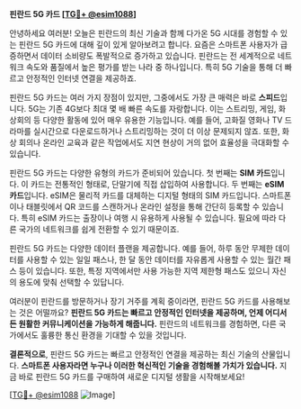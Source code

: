 **핀란드 5G 카드 [[TG💪+ @esim1088](https://t.me/s/esim1088)]**

안녕하세요 여러분! 오늘은 핀란드의 최신 기술과 함께 다가온 5G 시대를 경험할 수 있는 핀란드 5G 카드에 대해 깊이 있게 알아보려고 합니다. 요즘은 스마트폰 사용자가 급증하면서 데이터 소비량도 폭발적으로 증가하고 있습니다. 핀란드는 전 세계적으로 네트워크 속도와 품질에서 높은 평가를 받는 나라 중 하나입니다. 특히 5G 기술을 통해 더 빠르고 안정적인 인터넷 연결을 제공하죠.

핀란드 5G 카드는 여러 가지 장점이 있지만, 그중에서도 가장 큰 매력은 바로 **스피드**입니다. 5G는 기존 4G보다 최대 몇 배 빠른 속도를 자랑합니다. 이는 스트리밍, 게임, 화상회의 등 다양한 활동에 있어 매우 유용한 기능입니다. 예를 들어, 고화질 영화나 TV 드라마를 실시간으로 다운로드하거나 스트리밍하는 것이 더 이상 문제되지 않죠. 또한, 화상 회의나 온라인 교육과 같은 작업에서도 지연 현상이 거의 없어 효율성을 극대화할 수 있습니다.

핀란드 5G 카드는 다양한 유형의 카드가 준비되어 있습니다. 첫 번째는 **SIM 카드**입니다. 이 카드는 전통적인 형태로, 단말기에 직접 삽입하여 사용합니다. 두 번째는 **eSIM 카드**입니다. eSIM은 물리적 카드를 대체하는 디지털 형태의 SIM 카드입니다. 스마트폰이나 태블릿에서 QR 코드를 스캔하거나 온라인 설정을 통해 간단히 등록할 수 있습니다. 특히 eSIM 카드는 출장이나 여행 시 유용하게 사용될 수 있습니다. 필요에 따라 다른 국가의 네트워크를 쉽게 전환할 수 있기 때문이죠.

핀란드 5G 카드는 다양한 데이터 플랜을 제공합니다. 예를 들어, 하루 동안 무제한 데이터를 사용할 수 있는 일일 패스나, 한 달 동안 데이터를 자유롭게 사용할 수 있는 월간 패스 등이 있습니다. 또한, 특정 지역에서만 사용 가능한 지역 제한형 패스도 있으니 자신의 용도에 맞춰 선택할 수 있답니다.

여러분이 핀란드를 방문하거나 장기 거주를 계획 중이라면, 핀란드 5G 카드를 사용해보는 것은 어떨까요? **핀란드 5G 카드는 빠르고 안정적인 인터넷을 제공하며, 언제 어디서든 원활한 커뮤니케이션을 가능하게 해줍니다.** 핀란드의 네트워크를 경험하면, 다른 국가에서도 훌륭한 통신 환경을 기대할 수 있을 것입니다.

**결론적으로**, 핀란드 5G 카드는 빠르고 안정적인 연결을 제공하는 최신 기술의 산물입니다. **스마트폰 사용자라면 누구나 이러한 혁신적인 기술을 경험해볼 가치가 있습니다.** 지금 바로 핀란드 5G 카드를 구매하여 새로운 디지털 생활을 시작해보세요!

[[TG💪+ @esim1088](https://t.me/s/esim1088) ![Image](https://i.postimg.cc/Y0z9fWf4/image.png)]
